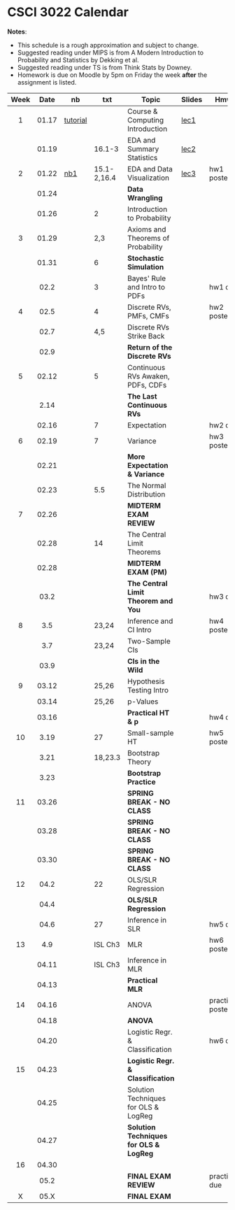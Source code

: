 # CSCI 3022 Calendar

**Notes**:
- This schedule is a rough approximation and subject to change.
- Suggested reading under MIPS is from A Modern Introduction to Probability and Statistics by Dekking et al. 
- Suggested reading under TS is from Think Stats by Downey. 
- Homework is due on Moodle by 5pm on Friday the week **after** the assignment is listed. 

|Week| Date | nb    | txt       |        Topic             	             | Slides    | Hmwk  	  | 
|:--:|:----:| ------|-----------|----------------------------------------|--------------|-----------|
|1   |01.17 | [tutorial](https://github.com/dblarremore/csci3022/blob/master/notebooks/NumpyPandasTutorial.ipynb)	    |           |Course & Computing Introduction 		 | [lec1](https://github.com/dblarremore/csci3022/blob/master/slides/lec1.pdf)      |	|
|    |01.19 | 	    |16.1-3  |EDA and Summary Statistics 				 | [lec2](https://github.com/dblarremore/csci3022/blob/master/slides/lec2.pdf)      |	|
|2   |01.22 | [nb1](https://github.com/dblarremore/csci3022/blob/master/notebooks/nb1_pandas_titanic.ipynb)	    |15.1-2,16.4|EDA and Data Visualization 			 | [lec3](https://github.com/dblarremore/csci3022/blob/master/slides/lec3.pdf)      |hw1 posted 		|
|    |01.24 | 	    |           |**Data Wrangling**						 |       |	|
|    |01.26 |	    |2          |Introduction to Probability 			 |       |	|
|3   |01.29 |	    |2,3        |Axioms and Theorems of Probability 	 |       |	|
|    |01.31 | 	    |6          |**Stochastic Simulation**				 |       |	|
|    |02.2  |	    |3          |Bayes' Rule and Intro to PDFs 			 |       |hw1 due|
|4   |02.5  |	    |4          |Discrete RVs, PMFs, CMFs 				 |       |hw2 posted|
|    |02.7  |	    |4,5        |Discrete RVs Strike Back				 |       |	|
|    |02.9  | 	    |           |**Return of the Discrete RVs**			 |       |	|
|5   |02.12 |	    |5          |Continuous RVs Awaken, PDFs, CDFs		 |       |	|
|    |2.14  | 	    |           |**The Last Continuous RVs**			 |       |	|
|    |02.16 |	    |7          |Expectation 							 |       |hw2 due|
|6   |02.19 |	    |7          |Variance								 |       |hw3 posted|
|    |02.21 | 	    |           |**More Expectation & Variance** 		 |       |	|
|    |02.23 |	    |5.5        |The Normal Distribution 				 |       		 |	|
|7   |02.26 |	    |           |**MIDTERM EXAM REVIEW** 				 |       		 |	|
|    |02.28 |	    |14         |The Central Limit Theorems 			 |       |	|
|    |02.28 |	    |           |**MIDTERM EXAM (PM)** 					 |       |	|
|    |03.2  | 	    |           |**The Central Limit Theorem and You**	 |       |hw3 due|
|8   |3.5	|	    |23,24      |Inference and CI Intro					 |       |hw4 posted|
|    |3.7	|	    |23,24      |Two-Sample CIs 						 |       |	|
|    |03.9  | 	    |           |**CIs in the Wild** 					 |       |	|
|9   |03.12 |	    |25,26      |Hypothesis Testing Intro 				 |       |	|
|    |03.14 | 	    |25,26      |p-Values 								 |       |	|
|    |03.16 |	    |           |**Practical HT & p**					 |       |hw4 due|
|10  |3.19  |	    |27         |Small-sample HT 						 |       |hw5 posted|
|    |3.21  |	    |18,23.3    |Bootstrap Theory 						 |       |	|
|    |3.23  |	    |           |**Bootstrap Practice** 				 |       |	|
|11  |03.26 |	    |           |**SPRING BREAK - NO CLASS**			 |       |	|
|    |03.28 |	    |           |**SPRING BREAK - NO CLASS**			 |       |	|
|    |03.30 |	    |           |**SPRING BREAK - NO CLASS**			 |       |	|
|12  |04.2  |	    |22         |OLS/SLR Regression						 |       |	|
|    |04.4  |	    |           |**OLS/SLR Regression**					 |       |	|
|    |04.6  |	    |27         |Inference in SLR						 |       |hw5 due|
|13  |4.9	|	    |ISL Ch3    |MLR 									 |       |hw6 posted|
|    |04.11 |	    |ISL Ch3    |Inference in MLR						 |       |	|
|    |04.13 |	    |           |**Practical MLR** 						 |       |	|
|14  |04.16 |	    |           |ANOVA								 	 |       |practicum posted|
|    |04.18 |	    |           |**ANOVA** 								 |       |	|
|    |04.20 |	    |           |Logistic Regr. & Classification         |       |hw6 due|
|15  |04.23 |	    |           |**Logistic Regr. & Classification**     |       |	|
|    |04.25 |	    |           |Solution Techniques for OLS & LogReg    |       |	|
|    |04.27 | 	    |           |**Solution Techniques for OLS & LogReg**|       |	|
|16  |04.30 |	    |           |										 |       |	|
|    |05.2  |	    |           |**FINAL EXAM REVIEW**					 |       |practicum due|
|X   |05.X  |	    |           |**FINAL EXAM**							 |       ||